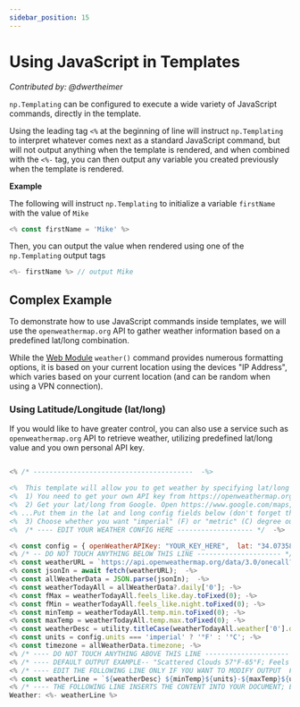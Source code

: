 ```yaml
---
sidebar_position: 15
---
```


# Using JavaScript in Templates
*Contributed by: @dwertheimer*

`np.Templating` can be configured to execute a wide variety of JavaScript commands, directly in the template.

Using the leading tag `<%` at the beginning of line will instruct `np.Templating` to interpret whatever comes next as a standard JavaScript command, but will not output anything when the template is rendered, and when combined with the `<%-` tag, you can then output any variable you created previously when the template is rendered.

**Example**

The following will instruct `np.Templating` to initialize a variable `firstName` with the value of `Mike`

```javascript
<% const firstName = 'Mike' %>
```

Then, you can output the value when rendered using one of the `np.Templating` output tags

```javascript
<%- firstName %> // output Mike
```


## Complex Example

To demonstrate how to use JavaScript commands inside templates, we will use the `openweathermap.org` API to gather weather information based on a predefined lat/long combination.

While the [Web Module](/docs/templating-modules/web-module) `weather()` command provides numerous formatting options, it is based on your current location using the devices "IP Address", which varies based on your current location (and can be random when using a VPN connection).

### Using Latitude/Longitude (lat/long)

If you would like to have greater control, you can also use a service such as `openweathermap.org` API to retrieve weather, utilizing predefined lat/long value and you own personal API key.

```javascript

<% /* ----------------------------------------  -%>

<%  This template will allow you to get weather by specifying lat/long using openweathermap.org  -%>
<%  1) You need to get your own API key from https://openweathermap.org/  and put it in the openWeatherAPIKey config field below -%>
<%  2) Get your lat/long from Google. Open https://www.google.com/maps, search for your address. Right-click the place or area on the map. This will open a pop-up window. You can find your latitude and longitude in decimal format at the top. -%>
<% ...Put them in the lat and long config fields below (don't forget the minuses if your lat/long have them) -%>
<%  3) Choose whether you want "imperial" (F) or "metric" (C) degree output and put in units config below -%>
<%  /* ---- EDIT YOUR WEATHER CONFIG HERE ------------------- */  -%>

<% const config = { openWeatherAPIKey: "YOUR_KEY_HERE",  lat: "34.0735807",long: "-118.4633328", units: "imperial"} -%>
<% /* -- DO NOT TOUCH ANYTHING BELOW THIS LINE --------------------- */ -%>
<% const weatherURL = `https://api.openweathermap.org/data/3.0/onecall?lat=${config.lat}&lon=${config.long}&exclude=current,hourly,minutely&units=${config.units}&appid=${config.openWeatherAPIKey}`  -%>
<% const jsonIn = await fetch(weatherURL);  -%>
<% const allWeatherData = JSON.parse(jsonIn);  -%>
<% const weatherTodayAll = allWeatherData?.daily['0']; -%>
<% const fMax = weatherTodayAll.feels_like.day.toFixed(0); -%>
<% const fMin = weatherTodayAll.feels_like.night.toFixed(0); -%>
<% const minTemp = weatherTodayAll.temp.min.toFixed(0); -%>
<% const maxTemp = weatherTodayAll.temp.max.toFixed(0); -%>
<% const weatherDesc = utility.titleCase(weatherTodayAll.weather['0'].description ?? '') -%>
<% const units = config.units === 'imperial' ? '°F' : '°C'; -%>
<% const timezone = allWeatherData.timezone; -%>
<% /* ---- DO NOT TOUCH ANYTHING ABOVE THIS LINE --------------------- */ -%>
<% /* ---- DEFAULT OUTPUT EXAMPLE-- "Scattered Clouds 57°F-65°F; Feels like: 56°F-62°F" */ -%>
<% /* ---- EDIT THE FOLLOWING LINE ONLY IF YOU WANT TO MODIFY OUTPUT  FORMAT ----- */ -%>
<% const weatherLine = `${weatherDesc} ${minTemp}${units}-${maxTemp}${units}; Feels like: ${fMin}${units}-${fMax}${units}` -%>
<% /* ---- THE FOLLOWING LINE INSERTS THE CONTENT INTO YOUR DOCUMENT; EDIT AS YOU SEE FIT ------ */ -%>
Weather: <%- weatherLine %>
```
